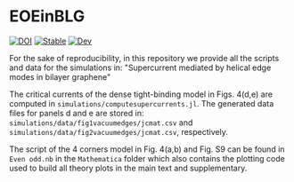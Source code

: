 # EOEinBLG
[![DOI](https://zenodo.org/badge/501569913.svg)](https://zenodo.org/badge/latestdoi/501569913)
[![Stable](https://img.shields.io/badge/docs-stable-blue.svg)](https://fernandopenaranda.github.io/EOEinBLG.jl/stable)
[![Dev](https://img.shields.io/badge/docs-dev-blue.svg)](https://fernandopenaranda.github.io/EOEinBLG.jl/dev)

For the sake of reproducibility, in this repository we provide all the scripts and data for the simulations in: "Supercurrent mediated by helical edge modes in bilayer graphene"

The critical currents of the dense tight-binding model in Figs. 4(d,e) are computed in `simulations/computesupercurrents.jl`. The generated data files for panels d and e are stored in: `simulations/data/fig1vacuumedges/jcmat.csv` and `simulations/data/fig2vacuumedges/jcmat.csv`, respectively.

The script of the 4 corners model in Fig. 4(a,b) and Fig. S9 can be found in `Even odd.nb` in the `Mathematica` folder which also contains the plotting code used to build all theory plots in the main text and supplementary.
